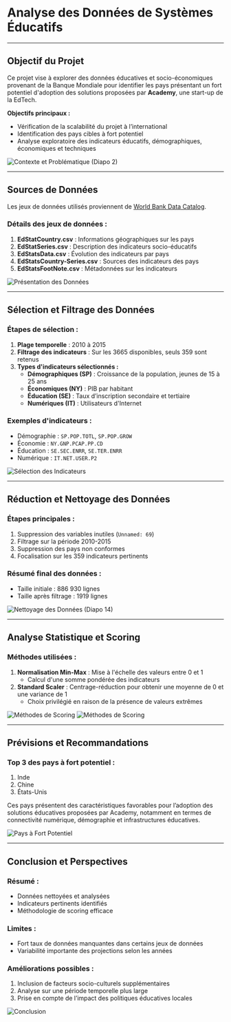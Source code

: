 # Analyse des Données de Systèmes Éducatifs  

---

## **Objectif du Projet**  

Ce projet vise à explorer des données éducatives et socio-économiques provenant de la Banque Mondiale pour identifier les pays présentant un fort potentiel d'adoption des solutions proposées par **Academy**, une start-up de la EdTech.  

**Objectifs principaux :**
- Vérification de la scalabilité du projet à l’international  
- Identification des pays cibles à fort potentiel  
- Analyse exploratoire des indicateurs éducatifs, démographiques, économiques et techniques  

![Contexte et Problématique (Diapo 2)](./images/diapo2_contexte.png)

---

## **Sources de Données**  

Les jeux de données utilisés proviennent de [World Bank Data Catalog](https://datacatalog.worldbank.org/search/dataset/education-statistics).  

### **Détails des jeux de données :**
1. **EdStatCountry.csv** : Informations géographiques sur les pays  
2. **EdStatSeries.csv** : Description des indicateurs socio-éducatifs  
3. **EdStatsData.csv** : Évolution des indicateurs par pays  
4. **EdStatsCountry-Series.csv** : Sources des indicateurs des pays  
5. **EdStatsFootNote.csv** : Métadonnées sur les indicateurs  

![Présentation des Données](Illustration_diapos/donnees.png)

---

## **Sélection et Filtrage des Données**  

### **Étapes de sélection :**
1. **Plage temporelle** : 2010 à 2015  
2. **Filtrage des indicateurs** : Sur les 3665 disponibles, seuls 359 sont retenus  
3. **Types d'indicateurs sélectionnés :**
   - **Démographiques (SP)** : Croissance de la population, jeunes de 15 à 25 ans  
   - **Économiques (NY)** : PIB par habitant  
   - **Éducation (SE)** : Taux d’inscription secondaire et tertiaire  
   - **Numériques (IT)** : Utilisateurs d'Internet  

### **Exemples d'indicateurs :**
- Démographie : `SP.POP.TOTL`, `SP.POP.GROW`  
- Économie : `NY.GNP.PCAP.PP.CD`  
- Éducation : `SE.SEC.ENRR`, `SE.TER.ENRR`  
- Numérique : `IT.NET.USER.P2`  

![Sélection des Indicateurs](Illustration_diapos/selection_indicateurs.png)

---

## **Réduction et Nettoyage des Données**  

### **Étapes principales :**  
1. Suppression des variables inutiles (`Unnamed: 69`)  
2. Filtrage sur la période 2010-2015  
3. Suppression des pays non conformes  
4. Focalisation sur les 359 indicateurs pertinents  

### **Résumé final des données :**
- Taille initiale : 886 930 lignes  
- Taille après filtrage : 1919 lignes  

![Nettoyage des Données (Diapo 14)](Illustration_diapos/nettoyage_donnees.png)

---

## **Analyse Statistique et Scoring**  

### **Méthodes utilisées :**  
1. **Normalisation Min-Max** : Mise à l'échelle des valeurs entre 0 et 1  
   - Calcul d'une somme pondérée des indicateurs  
2. **Standard Scaler** : Centrage-réduction pour obtenir une moyenne de 0 et une variance de 1  
   - Choix privilégié en raison de la présence de valeurs extrêmes  

![Méthodes de Scoring](Illustration_diapos/scoring.png)
![Méthodes de Scoring](Illustration_diapos/scoring1.png)

---

## **Prévisions et Recommandations**  

### **Top 3 des pays à fort potentiel** :
1. Inde  
2. Chine  
3. États-Unis  

Ces pays présentent des caractéristiques favorables pour l’adoption des solutions éducatives proposées par Academy, notamment en termes de connectivité numérique, démographie et infrastructures éducatives.  

![Pays à Fort Potentiel](Illustration_diapos/potentiels_pays.png)

---

## **Conclusion et Perspectives**  

### **Résumé :**
- Données nettoyées et analysées  
- Indicateurs pertinents identifiés  
- Méthodologie de scoring efficace  

### **Limites :**
- Fort taux de données manquantes dans certains jeux de données  
- Variabilité importante des projections selon les années  

### **Améliorations possibles :**
1. Inclusion de facteurs socio-culturels supplémentaires  
2. Analyse sur une période temporelle plus large  
3. Prise en compte de l’impact des politiques éducatives locales  

![Conclusion](Illustration_diapos/bilan_conclusion.png)


